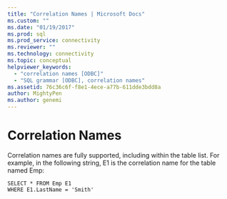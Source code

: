 ```yaml
---
title: "Correlation Names | Microsoft Docs"
ms.custom: ""
ms.date: "01/19/2017"
ms.prod: sql
ms.prod_service: connectivity
ms.reviewer: ""
ms.technology: connectivity
ms.topic: conceptual
helpviewer_keywords: 
  - "correlation names [ODBC]"
  - "SQL grammar [ODBC], correlation names"
ms.assetid: 76c36c6f-f8e1-4ece-a77b-611dde3bdd8a
author: MightyPen
ms.author: genemi
---
```

# Correlation Names
Correlation names are fully supported, including within the table list. For example, in the following string, E1 is the correlation name for the table named Emp:  
  
```  
SELECT * FROM Emp E1   
WHERE E1.LastName = 'Smith'  
```

